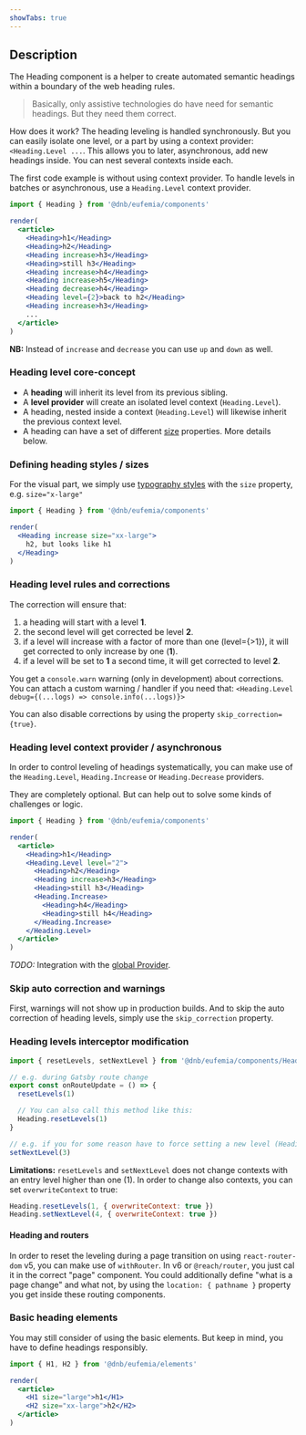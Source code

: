 ```yaml
---
showTabs: true
---
```


## Description

The Heading component is a helper to create automated semantic headings within a boundary of the web heading rules.

> Basically, only assistive technologies do have need for semantic headings. But they need them correct.

How does it work? The heading leveling is handled synchronously. But you can easily isolate one level, or a part by using a context provider: `<Heading.Level ...`. This allows you to later, asynchronous, add new headings inside. You can nest several contexts inside each.

The first code example is without using context provider. To handle levels in batches or asynchronous, use a `Heading.Level` context provider.

```jsx
import { Heading } from '@dnb/eufemia/components'

render(
  <article>
    <Heading>h1</Heading>
    <Heading>h2</Heading>
    <Heading increase>h3</Heading>
    <Heading>still h3</Heading>
    <Heading increase>h4</Heading>
    <Heading increase>h5</Heading>
    <Heading decrease>h4</Heading>
    <Heading level={2}>back to h2</Heading>
    <Heading increase>h3</Heading>
    ...
  </article>
)
```

**NB:** Instead of `increase` and `decrease` you can use `up` and `down` as well.

### Heading level core-concept

- A **heading** will inherit its level from its previous sibling.
- A **level provider** will create an isolated level context (`Heading.Level`).
- A heading, nested inside a context (`Heading.Level`) will likewise inherit the previous context level.
- A heading can have a set of different [size](/uilib/typography/heading#headings) properties. More details below.

### Defining heading styles / sizes

For the visual part, we simply use [typography styles](/uilib/typography/heading) with the `size` property, e.g. `size="x-large"`

```jsx
import { Heading } from '@dnb/eufemia/components'

render(
  <Heading increase size="xx-large">
    h2, but looks like h1
  </Heading>
)
```

### Heading level rules and corrections

The correction will ensure that:

1. a heading will start with a level **1**.
1. the second level will get corrected be level **2**.
1. if a level will increase with a factor of more than one (level={>1}), it will get corrected to only increase by one (**1**).
1. if a level will be set to **1** a second time, it will get corrected to level **2**.

You get a `console.warn` warning (only in development) about corrections. You can attach a custom warning / handler if you need that: `<Heading.Level debug={(...logs) => console.info(...logs)}>`

You can also disable corrections by using the property `skip_correction={true}`.

### Heading level context provider / asynchronous

In order to control leveling of headings systematically, you can make use of the `Heading.Level`, `Heading.Increase` or `Heading.Decrease` providers.

They are completely optional. But can help out to solve some kinds of challenges or logic.

```jsx
import { Heading } from '@dnb/eufemia/components'

render(
  <article>
    <Heading>h1</Heading>
    <Heading.Level level="2">
      <Heading>h2</Heading>
      <Heading increase>h3</Heading>
      <Heading>still h3</Heading>
      <Heading.Increase>
        <Heading>h4</Heading>
        <Heading>still h4</Heading>
      </Heading.Increase>
    </Heading.Level>
  </article>
)
```

_TODO:_ Integration with the [global Provider](/uilib/usage/customisation/provider).

### Skip auto correction and warnings

First, warnings will not show up in production builds. And to skip the auto correction of heading levels, simply use the `skip_correction` property.

### Heading levels interceptor modification

```js
import { resetLevels, setNextLevel } from '@dnb/eufemia/components/Heading'

// e.g. during Gatsby route change
export const onRouteUpdate = () => {
  resetLevels(1)

  // You can also call this method like this:
  Heading.resetLevels(1)
}

// e.g. if you for some reason have to force setting a new level (Heading.setNextLevel)
setNextLevel(3)
```

**Limitations:** `resetLevels` and `setNextLevel` does not change contexts with an entry level higher than one (1).
In order to change also contexts, you can set `overwriteContext` to true:

```js
Heading.resetLevels(1, { overwriteContext: true })
Heading.setNextLevel(4, { overwriteContext: true })
```

#### Heading and routers

In order to reset the leveling during a page transition on using `react-router-dom` v5, you can make use of `withRouter`.
In v6 or `@reach/router`, you just cal it in the correct "page" component.
You could additionally define "what is a page change" and what not, by using the `location: { pathname }` property you get inside these routing components.

### Basic heading elements

You may still consider of using the basic elements. But keep in mind, you have to define headings responsibly.

```jsx
import { H1, H2 } from '@dnb/eufemia/elements'

render(
  <article>
    <H1 size="large">h1</H1>
    <H2 size="xx-large">h2</H2>
  </article>
)
```
